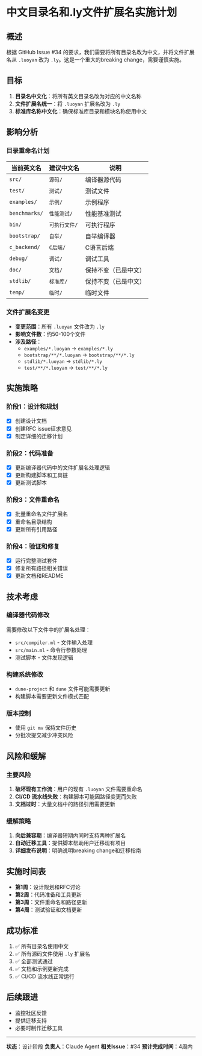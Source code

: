 # 中文目录名和.ly文件扩展名实施计划

## 概述

根据 GitHub Issue #34 的要求，我们需要将所有目录名改为中文，并将文件扩展名从 `.luoyan` 改为 `.ly`。这是一个重大的breaking change，需要谨慎实施。

## 目标

1. **目录名中文化**：将所有英文目录名改为对应的中文名称
2. **文件扩展名统一**：将 `.luoyan` 扩展名改为 `.ly`
3. **标准库名称中文化**：确保标准库目录和模块名称使用中文

## 影响分析

### 目录重命名计划

| 当前英文名 | 建议中文名 | 说明 |
|-----------|-----------|------|
| `src/` | `源码/` | 编译器源代码 |
| `test/` | `测试/` | 测试文件 |
| `examples/` | `示例/` | 示例程序 |
| `benchmarks/` | `性能测试/` | 性能基准测试 |
| `bin/` | `可执行文件/` | 可执行程序 |
| `bootstrap/` | `自举/` | 自举编译器 |
| `c_backend/` | `C后端/` | C语言后端 |
| `debug/` | `调试/` | 调试工具 |
| `doc/` | `文档/` | 保持不变（已是中文） |
| `stdlib/` | `标准库/` | 保持不变（已是中文） |
| `temp/` | `临时/` | 临时文件 |

### 文件扩展名变更

- **变更范围**：所有 `.luoyan` 文件改为 `.ly`
- **影响文件数**：约50-100个文件
- **涉及路径**：
  - `examples/*.luoyan` → `examples/*.ly`
  - `bootstrap/**/*.luoyan` → `bootstrap/**/*.ly`
  - `stdlib/*.luoyan` → `stdlib/*.ly`
  - `test/**/*.luoyan` → `test/**/*.ly`

## 实施策略

### 阶段1：设计和规划
- [x] 创建设计文档
- [x] 创建RFC issue征求意见
- [x] 制定详细的迁移计划

### 阶段2：代码准备
- [x] 更新编译器代码中的文件扩展名处理逻辑
- [x] 更新构建脚本和工具链
- [x] 更新测试脚本

### 阶段3：文件重命名
- [x] 批量重命名文件扩展名
- [x] 重命名目录结构
- [x] 更新所有引用路径

### 阶段4：验证和修复
- [x] 运行完整测试套件
- [x] 修复所有路径相关错误
- [x] 更新文档和README

## 技术考虑

### 编译器代码修改
需要修改以下文件中的扩展名处理：
- `src/compiler.ml` - 文件输入处理
- `src/main.ml` - 命令行参数处理
- 测试脚本 - 文件发现逻辑

### 构建系统修改
- `dune-project` 和 `dune` 文件可能需要更新
- 构建脚本需要更新文件模式匹配

### 版本控制
- 使用 `git mv` 保持文件历史
- 分批次提交减少冲突风险

## 风险和缓解

### 主要风险
1. **破坏现有工作流**：用户的现有 `.luoyan` 文件需要重命名
2. **CI/CD 流水线失败**：构建脚本可能因路径变更而失败
3. **文档过时**：大量文档中的路径引用需要更新

### 缓解策略
1. **向后兼容期**：编译器短期内同时支持两种扩展名
2. **自动迁移工具**：提供脚本帮助用户迁移现有项目
3. **详细发布说明**：明确说明breaking change和迁移指南

## 实施时间表

- **第1周**：设计规划和RFC讨论
- **第2周**：代码准备和工具更新
- **第3周**：文件重命名和路径更新
- **第4周**：测试验证和文档更新

## 成功标准

1. ✅ 所有目录名使用中文
2. ✅ 所有源码文件使用 `.ly` 扩展名
3. ✅ 全部测试通过
4. ✅ 文档和示例更新完成
5. ✅ CI/CD 流水线正常运行

## 后续跟进

- 监控社区反馈
- 提供迁移支持
- 必要时制作迁移工具

---

**状态**：设计阶段
**负责人**：Claude Agent
**相关Issue**：#34
**预计完成时间**：4周内